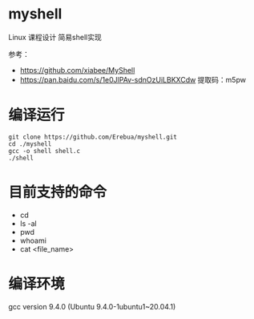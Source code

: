 # myshell
Linux 课程设计 简易shell实现

参考：
- https://github.com/xiabee/MyShell
- https://pan.baidu.com/s/1e0JlPAv-sdnOzUiLBKXCdw 提取码：m5pw

# 编译运行
```shell
git clone https://github.com/Erebua/myshell.git
cd ./myshell
gcc -o shell shell.c
./shell
```

# 目前支持的命令
- cd
- ls -al
- pwd
- whoami
- cat <file_name>

# 编译环境
gcc version 9.4.0 (Ubuntu 9.4.0-1ubuntu1~20.04.1)
